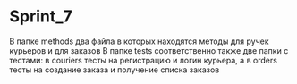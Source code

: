 # Sprint_7

В папке methods два файла в которых находятся методы для ручек курьеров и для заказов
В папке tests соответственно также две папки с тестами: в couriers тесты на регистрацию и логин курьера, а в orders
тесты на создание заказа и получение списка заказов
